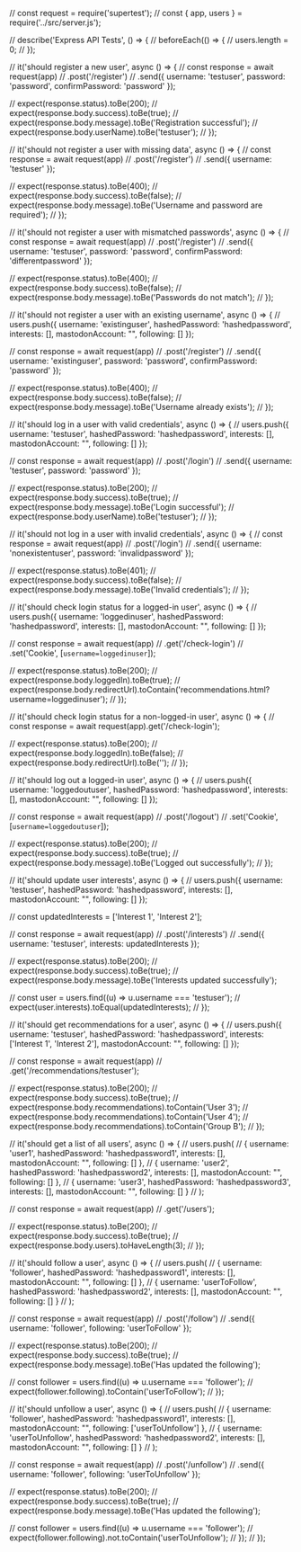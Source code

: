// const request = require('supertest');
// const { app, users } = require('../src/server.js');

// describe('Express API Tests', () => {
//   beforeEach(() => {
//     users.length = 0;
//   });

//   it('should register a new user', async () => {
//     const response = await request(app)
//       .post('/register')
//       .send({ username: 'testuser', password: 'password', confirmPassword: 'password' });

//     expect(response.status).toBe(200);
//     expect(response.body.success).toBe(true);
//     expect(response.body.message).toBe('Registration successful');
//     expect(response.body.userName).toBe('testuser');
//   });

//   it('should not register a user with missing data', async () => {
//     const response = await request(app)
//       .post('/register')
//       .send({ username: 'testuser' });

//     expect(response.status).toBe(400);
//     expect(response.body.success).toBe(false);
//     expect(response.body.message).toBe('Username and password are required');
//   });

//   it('should not register a user with mismatched passwords', async () => {
//     const response = await request(app)
//       .post('/register')
//       .send({ username: 'testuser', password: 'password', confirmPassword: 'differentpassword' });

//     expect(response.status).toBe(400);
//     expect(response.body.success).toBe(false);
//     expect(response.body.message).toBe('Passwords do not match');
//   });

//   it('should not register a user with an existing username', async () => {
//     users.push({ username: 'existinguser', hashedPassword: 'hashedpassword', interests: [], mastodonAccount: "", following: [] });

//     const response = await request(app)
//       .post('/register')
//       .send({ username: 'existinguser', password: 'password', confirmPassword: 'password' });

//     expect(response.status).toBe(400);
//     expect(response.body.success).toBe(false);
//     expect(response.body.message).toBe('Username already exists');
//   });

//   it('should log in a user with valid credentials', async () => {
//     users.push({ username: 'testuser', hashedPassword: 'hashedpassword', interests: [], mastodonAccount: "", following: [] });

//     const response = await request(app)
//       .post('/login')
//       .send({ username: 'testuser', password: 'password' });

//     expect(response.status).toBe(200);
//     expect(response.body.success).toBe(true);
//     expect(response.body.message).toBe('Login successful');
//     expect(response.body.userName).toBe('testuser');
//   });

//   it('should not log in a user with invalid credentials', async () => {
//     const response = await request(app)
//       .post('/login')
//       .send({ username: 'nonexistentuser', password: 'invalidpassword' });

//     expect(response.status).toBe(401);
//     expect(response.body.success).toBe(false);
//     expect(response.body.message).toBe('Invalid credentials');
//   });

//   it('should check login status for a logged-in user', async () => {
//     users.push({ username: 'loggedinuser', hashedPassword: 'hashedpassword', interests: [], mastodonAccount: "", following: [] });

//     const response = await request(app)
//       .get('/check-login')
//       .set('Cookie', [`username=loggedinuser`]);

//     expect(response.status).toBe(200);
//     expect(response.body.loggedIn).toBe(true);
//     expect(response.body.redirectUrl).toContain('recommendations.html?username=loggedinuser');
//   });

//   it('should check login status for a non-logged-in user', async () => {
//     const response = await request(app).get('/check-login');

//     expect(response.status).toBe(200);
//     expect(response.body.loggedIn).toBe(false);
//     expect(response.body.redirectUrl).toBe('');
//   });

//   it('should log out a logged-in user', async () => {
//     users.push({ username: 'loggedoutuser', hashedPassword: 'hashedpassword', interests: [], mastodonAccount: "", following: [] });

//     const response = await request(app)
//       .post('/logout')
//       .set('Cookie', [`username=loggedoutuser`]);

//     expect(response.status).toBe(200);
//     expect(response.body.success).toBe(true);
//     expect(response.body.message).toBe('Logged out successfully');
//   });

//   it('should update user interests', async () => {
//     users.push({ username: 'testuser', hashedPassword: 'hashedpassword', interests: [], mastodonAccount: "", following: [] });

//     const updatedInterests = ['Interest 1', 'Interest 2'];

//     const response = await request(app)
//       .post('/interests')
//       .send({ username: 'testuser', interests: updatedInterests });

//     expect(response.status).toBe(200);
//     expect(response.body.success).toBe(true);
//     expect(response.body.message).toBe('Interests updated successfully');

//     const user = users.find((u) => u.username === 'testuser');
//     expect(user.interests).toEqual(updatedInterests);
//   });

//   it('should get recommendations for a user', async () => {
//     users.push({ username: 'testuser', hashedPassword: 'hashedpassword', interests: ['Interest 1', 'Interest 2'], mastodonAccount: "", following: [] });

//     const response = await request(app)
//       .get('/recommendations/testuser');

//     expect(response.status).toBe(200);
//     expect(response.body.success).toBe(true);
//     expect(response.body.recommendations).toContain('User 3');
//     expect(response.body.recommendations).toContain('User 4');
//     expect(response.body.recommendations).toContain('Group B');
//   });

//   it('should get a list of all users', async () => {
//     users.push(
//       { username: 'user1', hashedPassword: 'hashedpassword1', interests: [], mastodonAccount: "", following: [] },
//       { username: 'user2', hashedPassword: 'hashedpassword2', interests: [], mastodonAccount: "", following: [] },
//       { username: 'user3', hashedPassword: 'hashedpassword3', interests: [], mastodonAccount: "", following: [] }
//     );

//     const response = await request(app)
//       .get('/users');

//     expect(response.status).toBe(200);
//     expect(response.body.success).toBe(true);
//     expect(response.body.users).toHaveLength(3);
//   });

//   it('should follow a user', async () => {
//     users.push(
//       { username: 'follower', hashedPassword: 'hashedpassword1', interests: [], mastodonAccount: "", following: [] },
//       { username: 'userToFollow', hashedPassword: 'hashedpassword2', interests: [], mastodonAccount: "", following: [] }
//     );

//     const response = await request(app)
//       .post('/follow')
//       .send({ username: 'follower', following: 'userToFollow' });

//     expect(response.status).toBe(200);
//     expect(response.body.success).toBe(true);
//     expect(response.body.message).toBe('Has updated the following');

//     const follower = users.find((u) => u.username === 'follower');
//     expect(follower.following).toContain('userToFollow');
//   });

//   it('should unfollow a user', async () => {
//     users.push(
//       { username: 'follower', hashedPassword: 'hashedpassword1', interests: [], mastodonAccount: "", following: ['userToUnfollow'] },
//       { username: 'userToUnfollow', hashedPassword: 'hashedpassword2', interests: [], mastodonAccount: "", following: [] }
//     );

//     const response = await request(app)
//       .post('/unfollow')
//       .send({ username: 'follower', following: 'userToUnfollow' });

//     expect(response.status).toBe(200);
//     expect(response.body.success).toBe(true);
//     expect(response.body.message).toBe('Has updated the following');

//     const follower = users.find((u) => u.username === 'follower');
//     expect(follower.following).not.toContain('userToUnfollow');
//   });
// });
